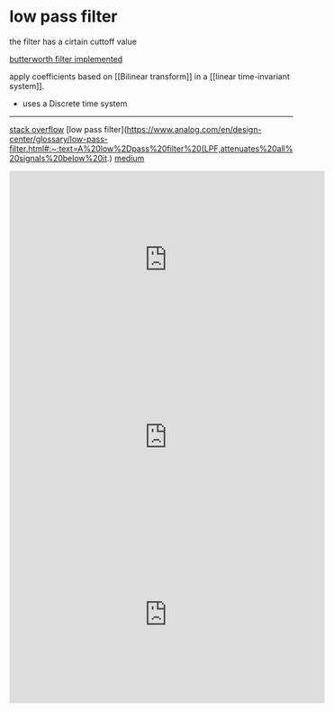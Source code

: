 

# low pass filter
the filter has a cirtain cuttoff value 

[butterworth filter implemented](https://github.com/curiores/ArduinoTutorials/blob/main/BasicFilters/Design/LowPass/ButterworthFilter.ipynb)

apply coefficients based on [[Bilinear transform]] in a [[linear time-invariant system]]. 

- uses a Discrete time system 


---

[stack overflow](https://dsp.stackexchange.com/questions/3026/picking-the-correct-filter-for-accelerometer-data)
[low pass filter](https://www.analog.com/en/design-center/glossary/low-pass-filter.html#:~:text=A%20low%2Dpass%20filter%20(LPF,attenuates%20all%20signals%20below%20it.)
[medium](https://medium.com/@ab.jannatpour/kalman-filter-with-python-code-98641017a2bd)


<iframe width="560" height="315" src="https://www.youtube.com/embed/mwn8xhgNpFY?si=VzPphci_FYKh6sFG" title="YouTube video player" frameborder="0" allow="accelerometer; autoplay; clipboard-write; encrypted-media; gyroscope; picture-in-picture; web-share" allowfullscreen></iframe>
<iframe width="560" height="315" src="https://www.youtube.com/embed/HJ-C4Incgpw?si=zQ0TxsTOCQRIQ5g0" title="YouTube video player" frameborder="0" allow="accelerometer; autoplay; clipboard-write; encrypted-media; gyroscope; picture-in-picture; web-share" allowfullscreen></iframe>
<iframe width="560" height="315" src="https://www.youtube.com/embed/lagfhNjMuQM?si=kM1CqiO4I79PbPA2" title="YouTube video player" frameborder="0" allow="accelerometer; autoplay; clipboard-write; encrypted-media; gyroscope; picture-in-picture; web-share" allowfullscreen></iframe>